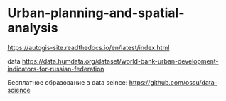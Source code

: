 # Urban-planning-and-spatial-analysis
https://autogis-site.readthedocs.io/en/latest/index.html

data
https://data.humdata.org/dataset/world-bank-urban-development-indicators-for-russian-federation

Бесплатное образование в data seince: https://github.com/ossu/data-science
